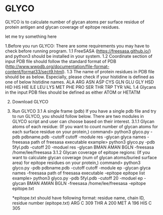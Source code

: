 # GLYCO

GLYCO is to calculate number of glycan atoms per surface residue of protein antigen and glycan coverage of epitope residues.

let me try something here

1.Before you run GLYCO: There are some requirements you may have to check before running program.
 1.1 FreeSASA (https://freesasa.github.io/) and python3 should be installed in your system. 
 1.2 Coordinate section of input PDB file should follow the standard format of PDB (http://www.wwpdb.org/documentation/file-format-content/format33/sect9.html).
 1.3 The name of protein residues in PDB file should be as below. Especially, please check if your histidine is defined as one of below histidine names.
    ALA ARG ASN ASP CYS GLN GLU GLY HSD HID HIS HIE ILE LEU LYS MET PHE PRO SER THR TRP TYR VAL
 1.4 Glycans in the input PDB files should be defined as either ATOM or HETATM

2. Download GLYCO

3. Run GLYCO
 3.1 A single frame (pdb)
     If you have a single pdb file and try to run GLYCO, you should follow below. 
     There are two modules in GLYCO script and user can choose based on their interest.
    3.1.1 Glycan atoms of each residue:
          (If you want to count number of glycan atoms for each surface residue on your protein,)
    command> python3 glyco.py -pdb pdbname.pdb -cutoff cutoff -module res -glycan glyca names -freesasa path of freesasa executable
    example> python3 glyco.py -pdb 5fyl.pdb -cutoff 20 -moduel res -glycan BMAN AMAN BGLN -freesasa /home/lee/freesasa
    3.1.2 Glycan coverage of epitope regions: 
          (If you want to calculate glycan coverage (num of glycan atoms/buried surface area) for epitope residues on your protein,)
    command> python3 glyco.py -pdb pdbname.pdb -cutoff cutoff -module ep -glycan glyca names -freesasa path of freesasa executable -epitope epitope list
    example> python3 glyco.py -pdb 5fyl.pdb -cutoff 20 -moduel ep -glycan BMAN AMAN BGLN -freesasa /home/lee/freesasa -epitope epitope.txt
    
    *epitope.txt should have following format: residue name, chain ID, residue number
    (epitope.txt)
     ARG C 309
     THR A 200
     MET A 196
     HIS C 305 
